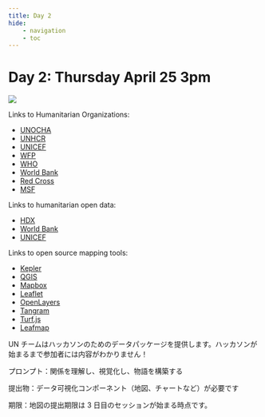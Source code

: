 ```yaml
---
title: Day 2
hide:
    - navigation
    - toc
---
```


# Day 2: Thursday April 25 3pm

<img src="../images/un.jpg" class="no-shadow">

Links to Humanitarian Organizations:

- [UNOCHA](https://www.unocha.org/)
- [UNHCR](https://www.unhcr.org/)
- [UNICEF](https://www.unicef.org/)
- [WFP](https://www.wfp.org/)
- [WHO](https://www.who.int/)
- [World Bank](https://www.worldbank.org/)
- [Red Cross](https://www.icrc.org/)
- [MSF](https://www.msf.org/)

Links to humanitarian open data:

- [HDX](https://data.humdata.org/)
- [World Bank](https://data.worldbank.org/)
- [UNICEF](https://data.unicef.org/)

Links to open source mapping tools:

- [Kepler](https://kepler.gl/)
- [QGIS](https://qgis.org/)
- [Mapbox](https://www.mapbox.com/)
- [Leaflet](https://leafletjs.com/)
- [OpenLayers](https://openlayers.org/)
- [Tangram](https://tangrams.github.io/)
- [Turf.js](http://turfjs.org/)
- [Leafmap](https://leafmap.org/)

UN チームはハッカソンのためのデータパッケージを提供します。ハッカソンが始まるまで参加者には内容がわかりません！

プロンプト：関係を理解し、視覚化し、物語を構築する

提出物：データ可視化コンポーネント（地図、チャートなど）が必要です

期限：地図の提出期限は 3 日目のセッションが始まる時点です。